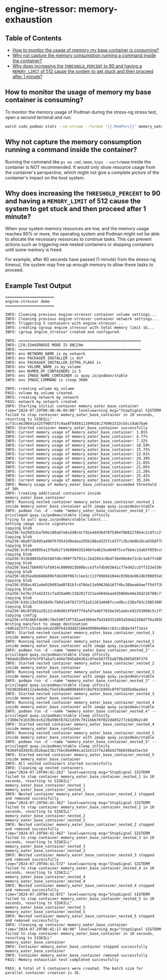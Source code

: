 # engine-stressor: memory-exhaustion

## Table of Contents

- [How to monitor the usage of memory my base container is consuming?](#how-to-monitor-the-usage-of-memory-my-base-container-is-consuming)
- [Why not capture the memory consumption running a command inside the container?](#why-not-capture-the-memory-consumption-running-a-command-inside-the-container)
- [Why does increasing the `THRESHOLD_PERCENT` to 90 and having a `MEMORY_LIMIT` of 512 cause the system to get stuck and then proceed after 1 minute?](#why-does-increasing-the-threshold_percent-to-90-and-having-a-memory_limit-of-512-cause-the-system-to-get-stuck-and-then-proceed-after-1-minute)

## How to monitor the usage of memory my base container is consuming?

To monitor the memory usage of Podman during the stress-ng stress test, open a second terminal and run:

```sh
watch sudo podman stats --no-stream --format "{{.MemPerc}}" memory_eater_base_container
```

## Why not capture the memory consumption running a command inside the container?

Running the command like `ps eo cmd,%mem,%cpu --sort=%mem` inside the container is NOT recommended. It would only show resource usage from the container's perspective, which might not give a complete picture of the container's impact on the host system.

## Why does increasing the `THRESHOLD_PERCENT` to 90 and having a `MEMORY_LIMIT` of 512 cause the system to get stuck and then proceed after 1 minute?

When your system memory resources are low, and the memory usage reaches 90% or more, the operating system and Podman might not be able to allocate the necessary resources to continue tasks. This can prevent actions such as triggering new nested containers or stopping containers until some memory is freed.

For example, after 60 seconds have passed (1 minute) from the stress-ng timeout, the system may free up enough memory to allow these tasks to proceed.

## Example Test Output
```
======================
engine-stressor demo
======================

INFO: Cleaning previous engine-stressor container volume settings...
INFO: Cleaning previous engine-stressor container network settings...
INFO: Triggering 5 containers with engine-stressor...
INFO: creating cgroup engine_stressor with total memory limit 1G...
INFO: cgroup engine_stressor created and configured.

INFO: =======================================================
INFO: [0;32mVERBOSE MODE IS ON[0m
INFO: =======================================================
INFO: env NETWORK_NAME is my_network
INFO: env PACKAGER_INSTALLER is dnf
INFO: env PACKAGER_INSTALLER_EXTRA_FLAGS is 
INFO: env VOLUME_NAME is my_volume
INFO: env NUMER_OF_CONTAINERS is 5
INFO: env IMAGE_NAME_CONTAINER is quay.io/podman/stable
INFO: env IMAGE_COMMAND is sleep 3600

INFO: creating volume my_volume
PASS: volume my_volume created.
INFO: creating network my_network
PASS: network my_network created.
INFO: Starting initial container memory_eater_base_container
time="2024-07-29T00:40:46-04:00" level=warning msg="StopSignal SIGTERM failed to stop container memory_eater_base_container in 10 seconds, resorting to SIGKILL"
acf3cc4e20691a325f90573fc9aa8f845611199618c276961533cb5cc8a67ba6
INFO: Started container memory_eater_base_container successfully
INFO: Current memory usage of memory_eater_base_container: 1.01%
INFO: Current memory usage of memory_eater_base_container: 4.77%
INFO: Current memory usage of memory_eater_base_container: 7.32%
INFO: Current memory usage of memory_eater_base_container: 10.59%
INFO: Current memory usage of memory_eater_base_container: 15.75%
INFO: Current memory usage of memory_eater_base_container: 22.01%
INFO: Current memory usage of memory_eater_base_container: 29.39%
INFO: Current memory usage of memory_eater_base_container: 21.05%
INFO: Current memory usage of memory_eater_base_container: 21.05%
INFO: Current memory usage of memory_eater_base_container: 21.26%
INFO: Current memory usage of memory_eater_base_container: 25.42%
INFO: Current memory usage of memory_eater_base_container: 35.24%
INFO: Memory usage of memory_eater_base_container exceeded threshold of 30%
INFO: Creating additional containers inside memory_eater_base_container
INFO: Running nested container memory_eater_base_container_nested_1 inside memory_eater_base_container with image quay.io/podman/stable
INFO: podman run -d --name "memory_eater_base_container_nested_1" --privileged quay.io/podman/stable sleep infinity
Trying to pull quay.io/podman/stable:latest...
Getting image source signatures
Copying blob sha256:5e29d3cba7b0e100a87e6a3d0c4cf92e4d436d7875d64f06822f8b4c2cdfcc2f
Copying blob sha256:46e071b495a498f679543d9edaa295b288ad325fc437713bc9e0b28ca93b8f78
Copying blob sha256:5c6fa8d895a137bdb1f14b908435240bfa4b15ed640f5cefbb4c1dab5f059cc0
Copying blob sha256:9136d892bd582687d6c990f7b7911c1bd26b3c0b4f3b498e8e72c8c1e67fc889
Copying blob sha256:9a417b0495fafb914c0800d23b00bcce3fafdb9d3641c77ed42ccbff323e538c
Copying blob sha256:4b35eebb046609bfd4289f067c1ee1c113f996941044c039bde9624b390055eb
Copying blob sha256:050ac451a4e920d93ad0781bfc4766e13a99626b167f4bc38bea64ae7f5dff38
Copying blob sha256:5e7bc2fa42d31cfad20a00c318201f321eeb04daae82b0b0e4de36d216788c71
Copying blob sha256:b3dc13e55b38d9c7b0d1a678273f51a51163a0407cced8cc238af83c29853905
Copying blob sha256:86c0fd92a28122c6d6d819fb9f7f4afd7a4bf701be3d1ae6ce92293800c5c1f5
Copying config sha256:ef4246bfde90c78e540f19f7d1aa43084e7bd34d331d93a5deb2268d7f6a365b
Writing manifest to image destination
c8d61d23ffc15ce8cedcd2d0fb42dddd21684d9986e98ecc83ccdb8e34ff3e14
INFO: Started nested container memory_eater_base_container_nested_1 inside memory_eater_base_container
INFO: Running nested container memory_eater_base_container_nested_2 inside memory_eater_base_container with image quay.io/podman/stable
INFO: podman run -d --name "memory_eater_base_container_nested_2" --privileged quay.io/podman/stable sleep infinity
f84deb10b9cbfe3f97aba7c444e7045e84361cdfee587f55a870b2965d59f374
INFO: Started nested container memory_eater_base_container_nested_2 inside memory_eater_base_container
INFO: Running nested container memory_eater_base_container_nested_3 inside memory_eater_base_container with image quay.io/podman/stable
INFO: podman run -d --name "memory_eater_base_container_nested_3" --privileged quay.io/podman/stable sleep infinity
7d24026848112a4edebcf5e510ed00904b97c8af93cb994c8f973dd5b4bea5e1
INFO: Started nested container memory_eater_base_container_nested_3 inside memory_eater_base_container
INFO: Running nested container memory_eater_base_container_nested_4 inside memory_eater_base_container with image quay.io/podman/stable
INFO: podman run -d --name "memory_eater_base_container_nested_4" --privileged quay.io/podman/stable sleep infinity
c7300e7e1b330cec6139a50bf87421d39c7911bbb76f022d405277c6d20b2c49
INFO: Started nested container memory_eater_base_container_nested_4 inside memory_eater_base_container
INFO: Running nested container memory_eater_base_container_nested_5 inside memory_eater_base_container with image quay.io/podman/stable
INFO: podman run -d --name "memory_eater_base_container_nested_5" --privileged quay.io/podman/stable sleep infinity
f836df4d3929c2b2bae23bc75bc6b4904ca21e5137fe246b42f86839ba55ec5d
INFO: Started nested container memory_eater_base_container_nested_5 inside memory_eater_base_container
INFO: All nested containers started successfully
INFO: Cleaning up nested containers
time="2024-07-29T04:41:26Z" level=warning msg="StopSignal SIGTERM failed to stop container memory_eater_base_container_nested_1 in 10 seconds, resorting to SIGKILL"
memory_eater_base_container_nested_1
memory_eater_base_container_nested_1
INFO: Nested container memory_eater_base_container_nested_1 stopped and removed successfully
time="2024-07-29T04:41:36Z" level=warning msg="StopSignal SIGTERM failed to stop container memory_eater_base_container_nested_2 in 10 seconds, resorting to SIGKILL"
memory_eater_base_container_nested_2
memory_eater_base_container_nested_2
INFO: Nested container memory_eater_base_container_nested_2 stopped and removed successfully
time="2024-07-29T04:41:46Z" level=warning msg="StopSignal SIGTERM failed to stop container memory_eater_base_container_nested_3 in 10 seconds, resorting to SIGKILL"
memory_eater_base_container_nested_3
memory_eater_base_container_nested_3
INFO: Nested container memory_eater_base_container_nested_3 stopped and removed successfully
time="2024-07-29T04:41:57Z" level=warning msg="StopSignal SIGTERM failed to stop container memory_eater_base_container_nested_4 in 10 seconds, resorting to SIGKILL"
memory_eater_base_container_nested_4
memory_eater_base_container_nested_4
INFO: Nested container memory_eater_base_container_nested_4 stopped and removed successfully
time="2024-07-29T04:42:07Z" level=warning msg="StopSignal SIGTERM failed to stop container memory_eater_base_container_nested_5 in 10 seconds, resorting to SIGKILL"
memory_eater_base_container_nested_5
memory_eater_base_container_nested_5
INFO: Nested container memory_eater_base_container_nested_5 stopped and removed successfully
INFO: Cleaning up container memory_eater_base_container
time="2024-07-29T00:42:17-04:00" level=warning msg="StopSignal SIGTERM failed to stop container memory_eater_base_container in 10 seconds, resorting to SIGKILL"
memory_eater_base_container
INFO: Container memory_eater_base_container stopped successfully
memory_eater_base_container
INFO: Container memory_eater_base_container removed successfully
PASS: Memory exhaustion test completed successfully

PASS: A total of 5 containers were created. The batch size for parallel container creation is 16.
```
